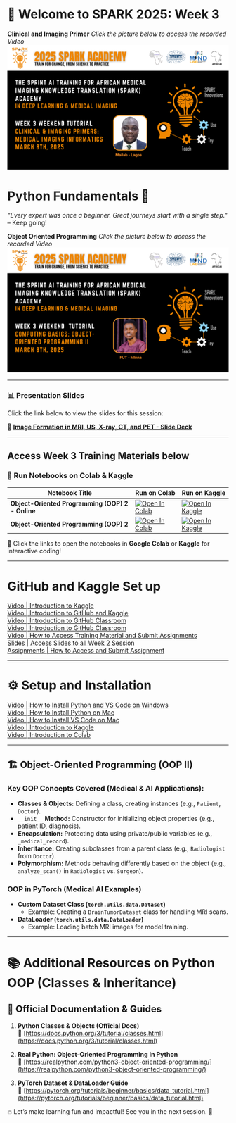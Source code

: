
# 🚀 Welcome to SPARK 2025: Week 3 
**Clinical and Imaging Primer** _Click the picture below to access the recorded Video_
[!["Image Formation in MRI, US, X-ray, CT, and PET: An Overview of MRI, and PET](https://github.com/SPARK-Academy-2025/SPARK-2025/blob/main/SPARK%202025:%20Week%203%20-%20Object-Oriented%20Programming%20II/Maruf_week_3.png?raw=true)](https://youtu.be/n4WEfpxrLic)

# Python Fundamentals 🐍  

*"Every expert was once a beginner. Great journeys start with a single step."* – Keep going!  

**Object Oriented Programming** _Click the picture below to access the recorded Video_
[![Introduction to Object Oriented Programming(OOP II)](https://github.com/SPARK-Academy-2025/SPARK-2025/blob/main/SPARK%202025:%20Week%203%20-%20Object-Oriented%20Programming%20II/Moses_week3.png.png?raw=true)](https://youtu.be/ik6U_qeccrs)

---

### 📊 Presentation Slides  
Click the link below to view the slides for this session:  

📌 **[Image Formation in MRI, US, X-ray, CT, and PET - Slide Deck]()**  

---


## **Access Week 3 Training Materials below**
### 📖 Run Notebooks on Colab & Kaggle  

| Notebook Title | Run on Colab | Run on Kaggle |
|---------------|-------------|--------------|
| **Object-Oriented Programming (OOP) 2 - Online** | [![Open In Colab](https://colab.research.google.com/assets/colab-badge.svg)](https://colab.research.google.com/drive/1I-XHOAxpDYFQTkPvIGBeAH415UJcjm2P?usp=sharing) | [![Open In Kaggle](https://kaggle.com/static/images/open-in-kaggle.svg)](https://www.kaggle.com/code/aondonamoses/object-oriented-programming-oop-2-online) |
| **Object-Oriented Programming (OOP) 2** | [![Open In Colab](https://colab.research.google.com/assets/colab-badge.svg)](https://colab.research.google.com/drive/1K9jiys-hHmG18HCBLI-hpKpBlZOdeZo_?usp=sharing) | [![Open In Kaggle](https://kaggle.com/static/images/open-in-kaggle.svg)](https://www.kaggle.com/code/aondonamoses/object-oriented-programming-oop-2) |

🚀 Click the links to open the notebooks in **Google Colab** or **Kaggle** for interactive coding!

---

# GitHub and Kaggle Set up
[Video | Introduction to Kaggle](https://youtu.be/0nKvu6x9dU4)    
[Video | Introduction to GitHub and Kaggle](https://youtu.be/XFfogAFQUPY)     
[Video | Introduction to GitHub Classroom](https://youtu.be/fkEFcZu9ItQ)   
[Video | Introduction to GitHub Classroom](https://youtu.be/fkEFcZu9ItQ)   
[Video | How to Access Training Material and Submit Assignments](https://youtu.be/_qSnp0ScHpk)   
[Slides | Access Slides to all Week 2 Session](https://github.com/SPARK-Academy-2025/SPARK-2025/tree/main/SPARK%202025%3A%20Week%202%20-%20Python%20Basics%20%26%20NumPy/Week%202%3A%20Slides)   
[Assignments | How to Access and Submit Assignment](https://classroom.github.com/a/_RCX3LWo)

---

# ⚙️ Setup and Installation
[Video | How to Install Python and VS Code on Windows](https://youtu.be/mIVB-SNycKI)    
[Video | How to Install Python on Mac](https://youtu.be/utVZYVJSTZA)     
[Video | How to Install VS Code on Mac](https://youtu.be/qj5JLEQLelk)   
[Video | Introduction to Kaggle](https://youtu.be/u9MIwoFWXVg)   
[Video | Introduction to Colab](https://youtu.be/rsBiVxzmhG0)   

---

## 🏗️ Object-Oriented Programming (OOP II)  
### **Key OOP Concepts Covered (Medical & AI Applications):**  

- **Classes & Objects:** Defining a class, creating instances (e.g., `Patient`, `Doctor`).  
- `__init__` **Method:** Constructor for initializing object properties (e.g., patient ID, diagnosis).  
- **Encapsulation:** Protecting data using private/public variables (e.g., `_medical_record`).  
- **Inheritance:** Creating subclasses from a parent class (e.g., `Radiologist` from `Doctor`).  
- **Polymorphism:** Methods behaving differently based on the object (e.g., `analyze_scan()` in `Radiologist` vs. `Surgeon`).  

### **OOP in PyTorch (Medical AI Examples)**  
- **Custom Dataset Class (`torch.utils.data.Dataset`)**  
  - Example: Creating a `BrainTumorDataset` class for handling MRI scans.  
- **DataLoader (`torch.utils.data.DataLoader`)**  
  - Example: Loading batch MRI images for model training.  

---

# 📚 Additional Resources on Python OOP (Classes & Inheritance)  

## 📖 Official Documentation & Guides  
1. **Python Classes & Objects (Official Docs)**  
   🔗 [https://docs.python.org/3/tutorial/classes.html](https://docs.python.org/3/tutorial/classes.html)  

2. **Real Python: Object-Oriented Programming in Python**  
   🔗 [https://realpython.com/python3-object-oriented-programming/](https://realpython.com/python3-object-oriented-programming/)  

3. **PyTorch Dataset & DataLoader Guide**  
   🔗 [https://pytorch.org/tutorials/beginner/basics/data_tutorial.html](https://pytorch.org/tutorials/beginner/basics/data_tutorial.html)  

🔥 Let’s make learning fun and impactful! See you in the next session. 🚀  

